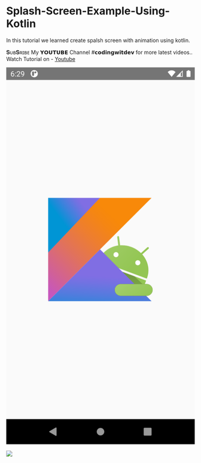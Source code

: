 # Splash-Screen-Example-Using-Kotlin
In this tutorial we learned create spalsh screen with animation using kotlin.

𝐒ᴜʙ𝐒ʀɪʙᴇ My 𝗬𝗢𝗨𝗧𝗨𝗕𝗘  Channel #𝗰𝗼𝗱𝗶𝗻𝗴𝘄𝗶𝘁𝗱𝗲𝘃 for more latest videos..
Watch Tutorial on -
[Youtube](https://youtu.be/w6gyI4iDIK8)

![image](https://github.com/devendrachavan/Splash-Screen-Example-Using-Kotlin/blob/master/splashscreenkotlin.jpg)


<img src=“https://github.com/devendrachavan/Splash-Screen-Example-Using-Kotlin/blob/master/splashscreenkotlin.jpg”>
